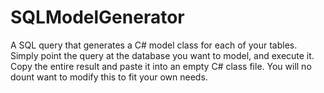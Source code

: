 # SQLModelGenerator
A SQL query that generates a C# model class for each of your tables. Simply point the query at the database you want to model, and execute it. Copy the entire result and paste it into an empty C# class file. You will no dount want to modify this to fit your own needs. 

